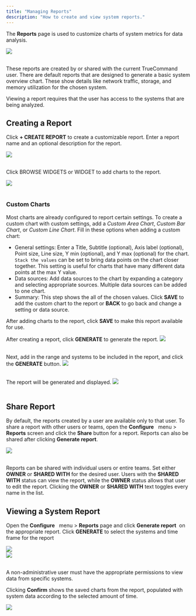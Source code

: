 ```yaml
---
title: "Managing Reports"
description: "How to create and view system reports."
---
```


The **Reports** page is used to customize charts of system metrics for data analysis.

<img src="/images/TC1.3-Reporting.png">
<br><br>

These reports are created by or shared with the current TrueCommand user.
There are default reports that are designed to generate a basic system overview chart.
These show details like network traffic, storage, and memory utilization for the chosen system.

Viewing a report requires that the user has access to the systems that are being analyzed.

## Creating a Report

Click **+ CREATE REPORT** to create a customizable report.
Enter a report name and an optional description for the report.

<img src="/images/TC1.3-ReportsNew1.png">
<br><br>

Click BROWSE WIDGETS or WIDGET to add charts to the report.

<img src="/images/TC1.3-ReportsNew2.png">
<br><br>

### Custom Charts

Most charts are already configured to report certain settings.
To create a custom chart with custom settings, add a *Custom Area Chart*, *Custom Bar Chart*, or *Custom Line Chart*.
Fill in these options when adding a custom chart:

* General settings: Enter a Title, Subtitle (optional), Axis label (optional), Point size, Line size, Y min (optional), and Y max (optional) for the chart.
  `Stack the values` can be set to bring data points on the chart closer together.
  This setting is useful for charts that have many different data points at the max Y value.
* Data sources: Add data sources to the chart by expanding a category and selecting appropriate sources.
  Multiple data sources can be added to one chart.
* Summary: This step shows the all of the chosen values.
  Click **SAVE** to add the custom chart to the report or **BACK** to go back and change a setting or data source.

After adding charts to the report, click **SAVE** to make this report available for use.

After creating a report, click **GENERATE** to generate the report.
<img src="/images/TC1.3-ReportsNew3.png">
<br><br>

Next, add in the range and systems to be included in the report, and click the **GENERATE** button.
<img src="/images/TC1.3-ReportsNew4.png">
<br><br>

The report will be generated and displayed.
<img src="/images/TC1.3-ReportsNew5.png">
<br><br>

## Share Report

By default, the reports created by a user are available only to that user.
To share a report with other users or teams, open the **Configure** <i class="fa fa-cog" aria-hidden="true" title="Settings"></i>&nbsp; menu > **Reports** screen and click the **Share** button for a report.
Reports can also be shared after clicking **Generate report**<i class="fa fa-eye" aria-hidden="true" title="eye"></i>.

<img src="/images/TC1.3-ReportsShare.png">
<br><br>

Reports can be shared with individual users or entire teams.
Set either **OWNER** or **SHARED WITH** for the desired user.
Users with the **SHARED WITH** status can view the report, while the **OWNER** status allows that user to edit the report.
Clicking the **OWNER** or **SHARED WITH** text toggles every name in the list.

## Viewing a System Report

Open the **Configure** <i class="fa fa-cog" aria-hidden="true" title="Settings"></i>&nbsp; menu > **Reports** page and click **Generate report**<i class="fa fa-eye" aria-hidden="true" title="eye"></i>&nbsp; on the appropriate report.
Click **GENERATE** to select the systems and time frame for the report

<img src="/images/TC1.3-GenerateReport1.png">
<br>
<img src="/images/TC1.3-GenerateReport2.png">
<br><br>

A non-administrative user must have the appropriate permissions to view data from specific systems.

Clicking **Confirm** shows the saved charts from the report, populated with system data according to the selected amount of time.

<img src="/images/TC1.3-ReportsNew5.png">
<br><br>
